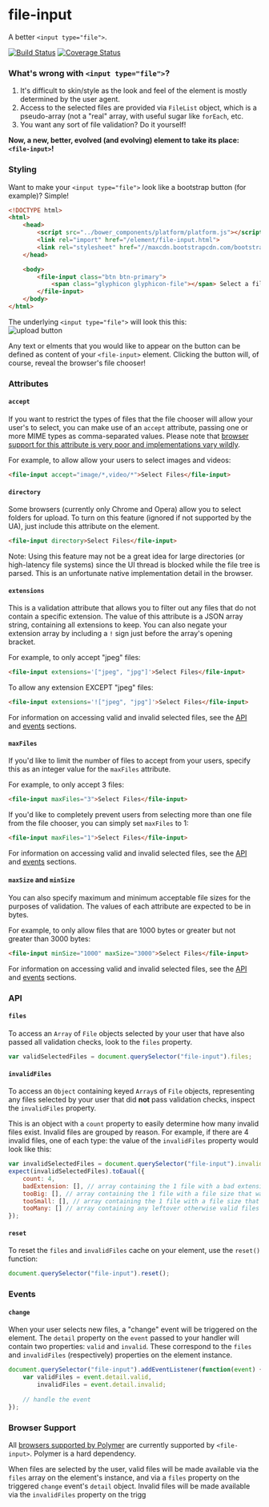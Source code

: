 file-input
==========

A better `<input type="file">`.

[![Build Status](https://travis-ci.org/garstasio/file-input.svg?branch=master)](https://travis-ci.org/garstasio/file-input)
[![Coverage Status](https://coveralls.io/repos/garstasio/file-input/badge.png?branch=master)](https://coveralls.io/r/garstasio/file-input?branch=master)


### What's wrong with `<input type="file">`?

1. It's difficult to skin/style as the look and feel of the element is mostly determined by the user agent.
2. Access to the selected files are provided via `FileList` object, which is a pseudo-array (not a "real" array, with useful sugar like `forEach`, etc.
3. You want any sort of file validation?  Do it yourself!


**Now, a new, better, evolved (and evolving) element to take its place: `<file-input>`!**


### Styling
Want to make your `<input type="file">` look like a bootstrap button (for example)?  Simple!

```html
<!DOCTYPE html>
<html>
    <head>
        <script src="../bower_components/platform/platform.js"></script>
        <link rel="import" href="/element/file-input.html">
        <link rel="stylesheet" href="//maxcdn.bootstrapcdn.com/bootstrap/3.1.1/css/bootstrap.min.css">
    </head>

    <body>
        <file-input class="btn btn-primary">
            <span class="glyphicon glyphicon-file"></span> Select a file
        </file-input>
    </body>
</html>
```

The underlying `<input type="file">` will look this this:  
![upload button](http://i.imgur.com/xEIQPSV.png?1)

Any text or elments that you would like to appear on the button can be defined as content of your `<file-input>` element.  Clicking the button will, of course, reveal the browser's file chooser!


### Attributes
#### `accept`
If you want to restrict the types of files that the file chooser will allow your user's to select, you can make use of an `accept` attribute, passing one or more MIME types as comma-separated values.  Please note that [browser support for this attribute is very poor and implementations vary wildly](https://developer.mozilla.org/en-US/docs/Web/HTML/Element/Input#Browser_compatibility).  

For example, to allow allow your users to select images and videos:  
```html
<file-input accept="image/*,video/*">Select Files</file-input>
```

#### `directory`
Some browsers (currently only Chrome and Opera) allow you to select folders for upload.  To turn on this feature (ignored if not supported by the UA), just include this attribute on the element.
```html
<file-input directory>Select Files</file-input>
```

Note: Using this feature may not be a great idea for large directories (or high-latency file systems) since the UI thread is blocked while the file tree is parsed.  This is an unfortunate native implementation detail in the browser.


#### `extensions`
This is a validation attribute that allows you to filter out any files that do not contain a specific extension.  The value of this attribute is a JSON array string, containing all extensions to keep.  You can also negate your extension array by including a `!` sign just before the array's opening bracket.

For example, to only accept "jpeg" files:
```html
<file-input extensions='["jpeg", "jpg"]'>Select Files</file-input>
```

To allow any extension EXCEPT "jpeg" files:
```html
<file-input extensions='!["jpeg", "jpg"]'>Select Files</file-input>
```

For information on accessing valid and invalid selected files, see the [API](#api) and [events](#events) sections.


#### `maxFiles`
If you'd like to limit the number of files to accept from your users, specify this as an integer value for the `maxFiles` attribute.

For example, to only accept 3 files:
```html
<file-input maxFiles="3">Select Files</file-input>
```

If you'd like to completely prevent users from selecting more than one file from the file chooser, you can simply set `maxFiles` to 1:
```html
<file-input maxFiles="1">Select Files</file-input>
```

For information on accessing valid and invalid selected files, see the [API](#api) and [events](#events) sections.


#### `maxSize` and `minSize`
You can also specify maximum and minimum acceptable file sizes for the purposes of validation.  The values of each attribute are expected to be in bytes.

For example, to only allow files that are 1000 bytes or greater but not greater than 3000 bytes:

```html
<file-input minSize="1000" maxSize="3000">Select Files</file-input>
```

For information on accessing valid and invalid selected files, see the [API](#api) and [events](#events) sections.


### API
#### `files`
To access an `Array` of `File` objects selected by your user that have also passed all validation checks, look to the `files` property.

```javascript
var validSelectedFiles = document.querySelector("file-input").files;
```

#### `invalidFiles`
To access an `Object` containing keyed `Array`s of `File` objects, representing any files selected by your user that did **not** pass validation checks, inspect the `invalidFiles` property.  

This is an object with a `count` property to easily determine how many invalid files exist.  Invalid files are grouped by reason.  For example, if there are 4 invalid files, one of each type: the value of the `invalidFiles` property would look like this:

```javascript
var invalidSelectedFiles = document.querySelector("file-input").invalidFiles;
expect(invalidSelectedFiles).toEaual({
    count: 4,
    badExtension: [], // array containing the 1 file with a bad extension
    tooBig: [], // array containing the 1 file with a file size that was too large
    tooSmall: [], // array containing the 1 file with a file size that was too small
    tooMany: [] // array containing any leftover otherwise valid files that exceed the number of allowable files
});
```

#### `reset`
To reset the `files` and `invalidFiles` cache on your element, use the `reset()` function:

```javascript
document.querySelector("file-input").reset();
```

### Events
#### `change`
When your user selects new files, a "change" event will be triggered on the element.  The `detail` property on the `event` passed to your handler will contain two properties: `valid` and `invalid`.  These correspond to the `files` and `invalidFiles` (respectively) properties on the element instance.

```javascript
document.querySelector("file-input").addEventListener(function(event) {
    var validFiles = event.detail.valid,
        invalidFiles = event.detail.invalid;
        
    // handle the event
});
```


### Browser Support
All [browsers supported by Polymer](http://www.polymer-project.org/resources/compatibility.html) are currently supported by `<file-input>`.  Polymer is a hard dependency.  

When files are selected by the user, valid files will be made available via the `files` array on the element's instance, and via a `files` property on the triggered `change` event's `detail` object.  Invalid files will be made available via the `invalidFiles` property on the trigg
